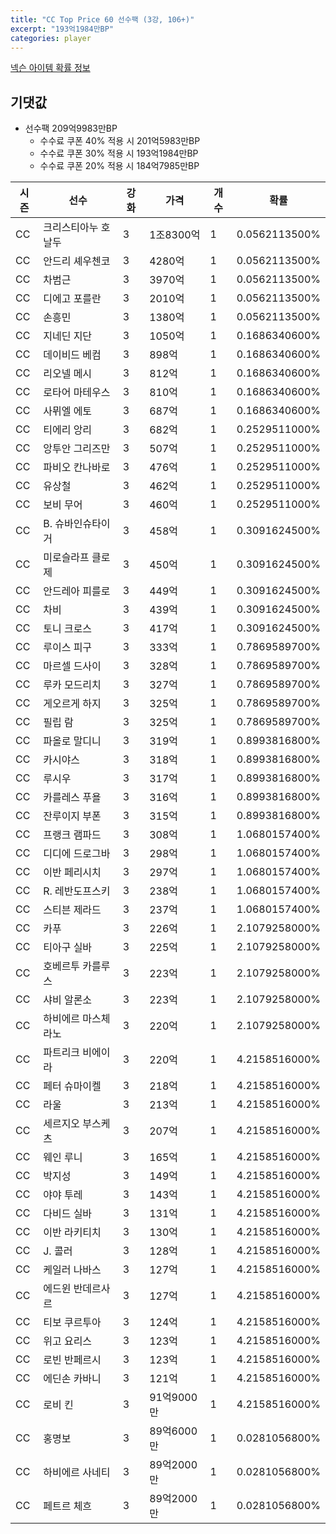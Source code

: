 ```yaml
---
title: "CC Top Price 60 선수팩 (3강, 106+)"
excerpt: "193억1984만BP"
categories: player
---
```

[넥슨 아이템 확률 정보](http://iteminfo.nexon.com/probability/fo4?sn=7336)

## 기댓값
  - 선수팩 209억9983만BP
    - 수수료 쿠폰 40% 적용 시 201억5983만BP
    - 수수료 쿠폰 30% 적용 시 193억1984만BP
    - 수수료 쿠폰 20% 적용 시 184억7985만BP


|시즌|선수|강화|가격|개수|확률|
|---|---|---|---|---|---|
|CC|크리스티아누 호날두|3|1조8300억|1|0.0562113500%|
|CC|안드리 셰우첸코|3|4280억|1|0.0562113500%|
|CC|차범근|3|3970억|1|0.0562113500%|
|CC|디에고 포를란|3|2010억|1|0.0562113500%|
|CC|손흥민|3|1380억|1|0.0562113500%|
|CC|지네딘 지단|3|1050억|1|0.1686340600%|
|CC|데이비드 베컴|3|898억|1|0.1686340600%|
|CC|리오넬 메시|3|812억|1|0.1686340600%|
|CC|로타어 마테우스|3|810억|1|0.1686340600%|
|CC|사뮈엘 에토|3|687억|1|0.1686340600%|
|CC|티에리 앙리|3|682억|1|0.2529511000%|
|CC|앙투안 그리즈만|3|507억|1|0.2529511000%|
|CC|파비오 칸나바로|3|476억|1|0.2529511000%|
|CC|유상철|3|462억|1|0.2529511000%|
|CC|보비 무어|3|460억|1|0.2529511000%|
|CC|B. 슈바인슈타이거|3|458억|1|0.3091624500%|
|CC|미로슬라프 클로제|3|450억|1|0.3091624500%|
|CC|안드레아 피를로|3|449억|1|0.3091624500%|
|CC|차비|3|439억|1|0.3091624500%|
|CC|토니 크로스|3|417억|1|0.3091624500%|
|CC|루이스 피구|3|333억|1|0.7869589700%|
|CC|마르셀 드사이|3|328억|1|0.7869589700%|
|CC|루카 모드리치|3|327억|1|0.7869589700%|
|CC|게오르게 하지|3|325억|1|0.7869589700%|
|CC|필립 람|3|325억|1|0.7869589700%|
|CC|파올로 말디니|3|319억|1|0.8993816800%|
|CC|카시야스|3|318억|1|0.8993816800%|
|CC|루시우|3|317억|1|0.8993816800%|
|CC|카를레스 푸욜|3|316억|1|0.8993816800%|
|CC|잔루이지 부폰|3|315억|1|0.8993816800%|
|CC|프랭크 램파드|3|308억|1|1.0680157400%|
|CC|디디에 드로그바|3|298억|1|1.0680157400%|
|CC|이반 페리시치|3|297억|1|1.0680157400%|
|CC|R. 레반도프스키|3|238억|1|1.0680157400%|
|CC|스티븐 제라드|3|237억|1|1.0680157400%|
|CC|카푸|3|226억|1|2.1079258000%|
|CC|티아구 실바|3|225억|1|2.1079258000%|
|CC|호베르투 카를루스|3|223억|1|2.1079258000%|
|CC|샤비 알론소|3|223억|1|2.1079258000%|
|CC|하비에르 마스체라노|3|220억|1|2.1079258000%|
|CC|파트리크 비에이라|3|220억|1|4.2158516000%|
|CC|페터 슈마이켈|3|218억|1|4.2158516000%|
|CC|라울|3|213억|1|4.2158516000%|
|CC|세르지오 부스케츠|3|207억|1|4.2158516000%|
|CC|웨인 루니|3|165억|1|4.2158516000%|
|CC|박지성|3|149억|1|4.2158516000%|
|CC|야야 투레|3|143억|1|4.2158516000%|
|CC|다비드 실바|3|131억|1|4.2158516000%|
|CC|이반 라키티치|3|130억|1|4.2158516000%|
|CC|J. 콜러|3|128억|1|4.2158516000%|
|CC|케일러 나바스|3|127억|1|4.2158516000%|
|CC|에드윈 반데르사르|3|127억|1|4.2158516000%|
|CC|티보 쿠르투아|3|124억|1|4.2158516000%|
|CC|위고 요리스|3|123억|1|4.2158516000%|
|CC|로빈 반페르시|3|123억|1|4.2158516000%|
|CC|에딘손 카바니|3|121억|1|4.2158516000%|
|CC|로비 킨|3|91억9000만|1|4.2158516000%|
|CC|홍명보|3|89억6000만|1|0.0281056800%|
|CC|하비에르 사네티|3|89억2000만|1|0.0281056800%|
|CC|페트르 체흐|3|89억2000만|1|0.0281056800%|
